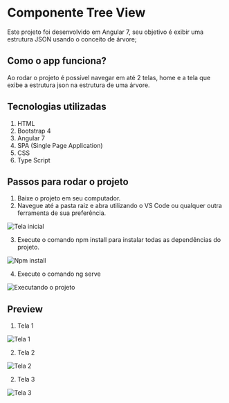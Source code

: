 # Componente Tree View
Este projeto foi desenvolvido em Angular 7, seu objetivo é exibir uma estrutura JSON usando o conceito de árvore;

## Como o app funciona?
Ao rodar o projeto é possível navegar em até 2 telas, home e a tela que exibe a estrutura json na estrutura de uma árvore.

## Tecnologias utilizadas
1. HTML
2. Bootstrap 4
3. Angular 7
4. SPA (Single Page Application)
5. CSS
6. Type Script

## Passos para rodar o projeto
1. Baixe o projeto em seu computador.
2. Navegue até a pasta raiz e abra utilizando o VS Code ou qualquer outra ferramenta de sua preferência.
>
![Tela inicial](https://i.ibb.co/w06Wccs/image.png)
>
3. Execute o comando npm install para instalar todas as dependências do projeto.
>
![Npm install](https://i.ibb.co/nP14WNG/image.png)
>
4. Execute o comando ng serve
>
![Executando o projeto](https://i.ibb.co/J2RLRGH/image.png)
>

## Preview

1. Tela 1
>
![Tela 1](https://i.ibb.co/FnTStyB/image.png)
>
2. Tela 2
>
![Tela 2](https://i.ibb.co/r7mVRmB/image.png)
>
2. Tela 3
>
![Tela 3](https://i.ibb.co/h7VG2Pc/image.png)
>

